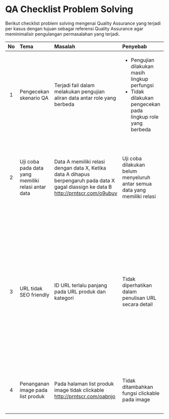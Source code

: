 QA Checklist Problem Solving
============================
Berikut checklist problem solving mengenai Quality Assurance yang terjadi per kasus dengan tujuan sebagai referensi Quality Assurance agar meminimalisir pengulangan permasalahan yang terjadi.


| No | Tema  | Masalah  | Penyebab  | Solusi  |
| :--------:  | :--------| :-------- | :--------   | :-------- |
| 1 | Pengecekan skenario QA | Terjadi fail dalam melakukan pengujian aliran data antar role yang berbeda | <ul><li>Pengujian dilakukan masih lingkup perfungsi</li><li>Tidak dilakukan pengecekan pada lingkup role yang berbeda</li></ul> |Pengujian dilakukan mengikuti aliran data dan aliran skenario antar role  |
| 2 | Uji coba pada data yang memiliki relasi antar data| Data A memiliki relasi dengan data X, Ketika data A dihapus berpengaruh pada data X gagal diassign ke data B http://prntscr.com/o9ubuv |Uji coba dilakukan belum menyeluruh antar semua data yang memiliki relasi|Dilakukan pengecekan dan uji coba pada semua form yang memiliki relasi berhasil atau tidak ketika dilakukan assign di data lain |
| 3 | URL tidak SEO friendly | ID URL terlalu panjang pada URL produk dan kategori | Tidak diperhatikan dalam penulisan URL secara detail | <ul><li>Semua halaman list terutama list produk image harus dapat di click dan URL yang digunakan harus dengan ID yang pendek</li><li>URL harus SEO friendly dan human rreadable</li>|
| 4 | Penanganan image pada list produk|Pada halaman list produk image tidak clickable http://prntscr.com/oabnjo| Tidak ditambahkan fungsi clickable pada image | Semua halaman terutama list produk, image dan judul harus clickable |
  
  

